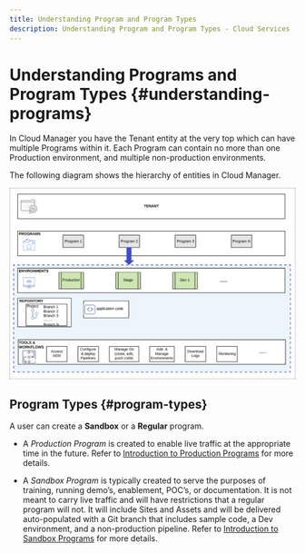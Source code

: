 ```yaml
---
title: Understanding Program and Program Types
description: Understanding Program and Program Types - Cloud Services
---
```


# Understanding Programs and Program Types {#understanding-programs} 

In Cloud Manager you have the Tenant entity at the very top which can have multiple Programs within it. Each Program can contain no more than one Production environment, and multiple non-production environments. 

The following diagram shows the hierarchy of entities in Cloud Manager.

   ![image](assets/program-types1.png)

## Program Types {#program-types}

A user can create a **Sandbox** or a **Regular** program. 

* A *Production Program* is created to enable live traffic at the appropriate time in the future.
   Refer to [Introduction to Production Programs](/help/onboarding/getting-access-to-aem-in-cloud/introduction-production-programs.md) for more details.


* A *Sandbox Program* is typically created to serve the purposes of training, running demo’s, enablement, POC’s, or documentation. It is not meant to carry live traffic and will have restrictions that a regular program will not. It will include Sites and Assets and will be delivered auto-populated with a Git branch that includes sample code, a Dev environment, and a non-production pipeline.
   Refer to [Introduction to Sandbox Programs](/help/onboarding/getting-access-to-aem-in-cloud/introduction-sandbox-programs.md) for more details.


